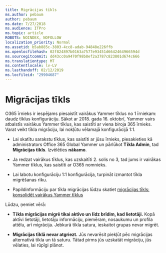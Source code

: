 ```yaml
---
title: Migrācijas tīkls
ms.author: pebaum
author: pebaum
ms.date: 7/27/2018
ms.audience: ITPro
ms.topic: article
ROBOTS: NOINDEX, NOFOLLOW
localization_priority: Normal
ms.assetid: b5ab885c-3803-4cc8-adab-94848e226ffb
ms.openlocfilehash: 02f824897b0163a7577e93451d6642464966594d
ms.sourcegitcommit: dd43cc0a9470f98b8ef2a3787c823801d674c666
ms.translationtype: MT
ms.contentlocale: lv-LV
ms.lasthandoff: 02/12/2019
ms.locfileid: "29904687"
---
```

# <a name="network-migration"></a>Migrācijas tīkls

O365 īrnieks ir iespējams piesaistīt vairākus Yammer tīklus no 1 īrniekam: daudz tīklus konfigurāciju. Sākot ar 2018. gada 16. oktobrī, Yammer vairs atbalstīs vairākus Yammer tīklus, kas saistīti ar viena biroja 365 īrnieks. Varat veikt tīkla migrāciju, lai nokļūtu vēlamajā konfigurācijā 1:1.
  
- Lai skatītu sarakstu tīklus, kas saistīti ar jūsu īrnieks, piesakieties kā administrators Office 365 Global Yammer un pārlūkot **Tīkla Admin**, tad **Migrācijas tīkls**. Izvēlēties **nākamo**.
    
- Ja redzat vairākus tīklus, kas uzskaitīti 2. solis no 3, tad jums ir vairākas Yammer tīklus, kas saistīti ar O365 nomnieks.
    
- Lai labotu konfigurāciju 1:1 konfigurācija, turpināt izmantot tīkla migrēšanas rīku.
    
- Papildinformāciju par tīkla migrācijas lūdzu skatiet [migrācijas tīkls: konsolidēt vairākus Yammer tīklus](https://support.office.com/article/a22c1b20-9231-4ce2-a916-392b1056d002)
    
Lūdzu, ņemiet vērā:
  
- **Tīkla migrācijas migrē tikai aktīvo un līdz brīdim, kad lietotāji.** Kopā aktīvi lietotāji, lietotāju informāciju, piemēram, nosaukumu un profila attēlu, arī migrācija. Jebkurā tīkla satura, ieskaitot grupas nevar migrēt. 
    
- **Migrācijas tīklā nevar atgriezt.** Jūs nevarēsit piekļūt pēc migrācijas alternatīvā tīkla un tā saturu. Tātad pirms jūs uzskatāt migrāciju, jūs vēlaties, lai rūpīgi plānot. 
    

